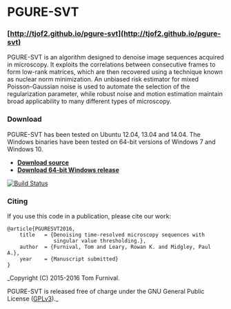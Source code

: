 # PGURE-SVT

### [http://tjof2.github.io/pgure-svt](http://tjof2.github.io/pgure-svt)

PGURE-SVT is an algorithm designed to denoise image sequences acquired in microscopy. It exploits the correlations between
consecutive frames to form low-rank matrices, which are then recovered using a technique known as nuclear norm minimization.
An unbiased risk estimator for mixed Poisson-Gaussian noise is used to automate the selection of the regularization parameter,
while robust noise and motion estimation maintain broad applicability to many different types of microscopy.

### Download

PGURE-SVT has been tested on Ubuntu 12.04, 13.04 and 14.04. The Windows binaries
have been tested on 64-bit versions of Windows 7 and Windows 10.

+ **[Download source](https://github.com/tjof2/pgure-svt/archive/v0.3.1.tar.gz)**
+ **[Download 64-bit Windows release](https://github.com/tjof2/pgure-svt/releases/download/v0.3.1/PGURE-SVT_Win64.zip)**

[![Build Status](https://travis-ci.org/tjof2/pgure-svt.svg?branch=master)](https://travis-ci.org/tjof2/pgure-svt)

### Citing

If you use this code in a publication, please cite our work:

```
@article{PGURESVT2016,
    title   = {Denoising time-resolved microscopy sequences with
               singular value thresholding.},
    author  = {Furnival, Tom and Leary, Rowan K. and Midgley, Paul A.},
    year    = {Manuscript submitted}
}
```

_Copyright (C) 2015-2016 Tom Furnival.

PGURE-SVT is released free of charge under the GNU General Public License ([GPLv3](http://tjof2.github.io/pgure-svt/www.gnu.org/licenses/gpl-3.0.en.html))._
